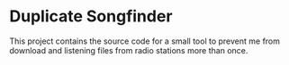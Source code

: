 # Duplicate Songfinder

This project contains the source code for a small tool to prevent me from download and listening files from radio stations more than once.
